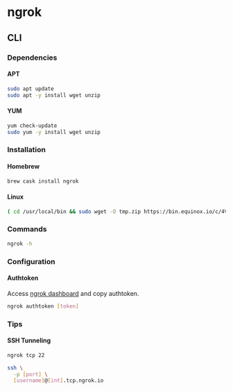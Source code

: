 # ngrok

## CLI

### Dependencies

#### APT

```sh
sudo apt update
sudo apt -y install wget unzip
```

#### YUM

```sh
yum check-update
sudo yum -y install wget unzip
```

### Installation

#### Homebrew

```sh
brew cask install ngrok
```

#### Linux

```sh
( cd /usr/local/bin && sudo wget -O tmp.zip https://bin.equinox.io/c/4VmDzA7iaHb/ngrok-stable-linux-amd64.zip && sudo unzip tmp.zip && sudo rm tmp.zip )
```

### Commands

```sh
ngrok -h
```

### Configuration

#### Authtoken

Access [ngrok dashboard](https://dashboard.ngrok.com) and copy authtoken.

```sh
ngrok authtoken [token]
```

### Tips

#### SSH Tunneling

```sh
ngrok tcp 22
```

```sh
ssh \
  -p [port] \
  [username]@[int].tcp.ngrok.io
```
